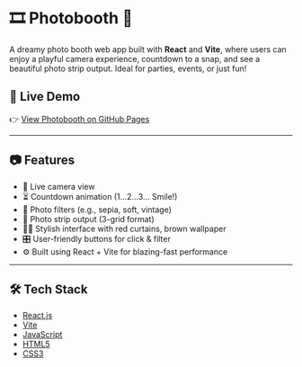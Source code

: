 # 🎞️ Photobooth 🎉

A dreamy photo booth web app built with **React** and **Vite**, where users can enjoy a playful camera experience, countdown to a snap, and see a beautiful photo strip output. Ideal for parties, events, or just fun!

## 🚀 Live Demo

👉 [View Photobooth on GitHub Pages](https://akankshaing.github.io/Photobooth/)

---

## 📷 Features

- 📸 Live camera view
- ⏳ Countdown animation (1...2...3... Smile!)
- 🎨 Photo filters (e.g., sepia, soft, vintage)
- 🧱 Photo strip output (3-grid format)
- 🧑‍🎨 Stylish interface with red curtains, brown wallpaper
- 🎛️ User-friendly buttons for click & filter
- ⚙️ Built using React + Vite for blazing-fast performance

---

## 🛠️ Tech Stack

- [React.js](https://reactjs.org/)
- [Vite](https://vitejs.dev/)
- [JavaScript](https://developer.mozilla.org/en-US/docs/Web/JavaScript)
- [HTML5](https://developer.mozilla.org/en-US/docs/Web/Guide/HTML/HTML5)
- [CSS3](https://developer.mozilla.org/en-US/docs/Web/CSS)
